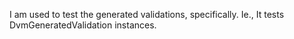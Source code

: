 I am used to test the generated validations, specifically. Ie., It tests DvmGeneratedValidation instances.